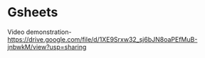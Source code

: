 # Gsheets

Video demonstration-https://drive.google.com/file/d/1XE9Srxw32_sj6bJN8oaPEfMuB-jnbwkM/view?usp=sharing
